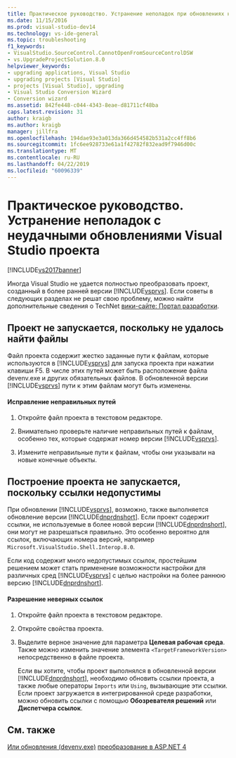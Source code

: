 ```yaml
---
title: Практическое руководство. Устранение неполадок при обновлениях неудачных проекта | Документация Майкрософт
ms.date: 11/15/2016
ms.prod: visual-studio-dev14
ms.technology: vs-ide-general
ms.topic: troubleshooting
f1_keywords:
- VisualStudio.SourceControl.CannotOpenFromSourceControlDSW
- vs.UpgradeProjectSolution.8.0
helpviewer_keywords:
- upgrading applications, Visual Studio
- upgrading projects [Visual Studio]
- projects [Visual Studio], upgrading
- Visual Studio Conversion Wizard
- Conversion wizard
ms.assetid: 842fe448-c044-4343-8eae-d81711cf48ba
caps.latest.revision: 31
author: kraigb
ms.author: kraigb
manager: jillfra
ms.openlocfilehash: 194dae93e3a013da366d454582b531a2cc4ff8b6
ms.sourcegitcommit: 1fc6ee928733e61a1f42782f832ead9f7946d00c
ms.translationtype: MT
ms.contentlocale: ru-RU
ms.lasthandoff: 04/22/2019
ms.locfileid: "60096339"
---
```

# <a name="how-to-troubleshoot-unsuccessful-visual-studio-project-upgrades"></a>Практическое руководство. Устранение неполадок с неудачными обновлениями Visual Studio проекта
[!INCLUDE[vs2017banner](../includes/vs2017banner.md)]

Иногда Visual Studio не удается полностью преобразовать проект, созданный в более ранней версии [!INCLUDE[vsprvs](../includes/vsprvs-md.md)]. Если советы в следующих разделах не решат свою проблему, можно найти дополнительные сведения о TechNet [вики-сайте: Портал разработки](http://go.microsoft.com/fwlink/?LinkId=254808).

## <a name="the-project-does-not-run-because-files-are-not-found"></a>Проект не запускается, поскольку не удалось найти файлы
 Файл проекта содержит жестко заданные пути к файлам, которые используются в [!INCLUDE[vsprvs](../includes/vsprvs-md.md)] для запуска проекта при нажатии клавиши F5. В числе этих путей может быть расположение файла devenv.exe и других обязательных файлов. В обновленной версии [!INCLUDE[vsprvs](../includes/vsprvs-md.md)] пути к этим файлам могут быть изменены.

#### <a name="to-resolve-incorrect-file-paths"></a>Исправление неправильных путей

1. Откройте файл проекта в текстовом редакторе.

2. Внимательно проверьте наличие неправильных путей к файлам, особенно тех, которые содержат номер версии [!INCLUDE[vsprvs](../includes/vsprvs-md.md)].

3. Измените неправильные пути к файлам, чтобы они указывали на новые конечные объекты.

## <a name="the-project-does-not-build-because-references-are-not-valid"></a>Построение проекта не запускается, поскольку ссылки недопустимы
 При обновлении [!INCLUDE[vsprvs](../includes/vsprvs-md.md)], возможно, также выполняется обновление версии [!INCLUDE[dnprdnshort](../includes/dnprdnshort-md.md)]. Если проект содержит ссылки, не используемые в более новой версии [!INCLUDE[dnprdnshort](../includes/dnprdnshort-md.md)], они могут не разрешаться правильно. Это особенно вероятно для ссылок, включающих номера версий, например `Microsoft.VisualStudio.Shell.Interop.8.0`.

 Если код содержит много недопустимых ссылок, простейшим решением может стать применение возможности настройки для различных сред [!INCLUDE[vsprvs](../includes/vsprvs-md.md)] с целью настройки на более раннюю версию [!INCLUDE[dnprdnshort](../includes/dnprdnshort-md.md)].

#### <a name="to-resolve-incorrect-references"></a>Разрешение неверных ссылок

1. Откройте файл проекта в текстовом редакторе.

2. Откройте свойства проекта.

3. Выделите верное значение для параметра **Целевая рабочая среда**. Также можно изменить значение элемента `<TargetFrameworkVersion>` непосредственно в файле проекта.

   Если вы хотите, чтобы проект выполнялся в обновленной версии [!INCLUDE[dnprdnshort](../includes/dnprdnshort-md.md)], необходимо обновить ссылки проекта, а также любые операторы `Imports` или `Using`, вызывающие эти ссылки. Если проект загружается в интегрированной среде разработки, можно обновить ссылки с помощью **Обозревателя решений** или **Диспетчера ссылок**.

## <a name="see-also"></a>См. также
 [Или обновления (devenv.exe)](../ide/reference/upgrade-devenv-exe.md) [преобразование в ASP.NET 4](http://msdn.microsoft.com/library/790147c6-36c1-41b5-a52d-30b9ccd2bd10)
